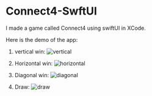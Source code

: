 # Connect4-SwftUI
I made a game called Connect4 using swiftUI in XCode.

Here is the demo of the app:

1. vertical win:
 ![vertical](https://user-images.githubusercontent.com/101935120/159123978-a02c313d-fc19-4f4b-b03c-ab6af2d5cb5c.gif)

2. Horizontal win:
 ![horizontal](https://user-images.githubusercontent.com/101935120/159124020-30600129-ab34-45ed-9d83-8387a0b0352c.gif)

3. Diagonal win:
 ![diagonal](https://user-images.githubusercontent.com/101935120/159124041-4c58b0ce-5ab2-4c55-a3c7-506c8b1e2e18.gif)

4. Draw:
 ![draw](https://user-images.githubusercontent.com/101935120/159124092-75b1f7d3-e2fa-4a2e-a643-fade9cd062a6.gif)

